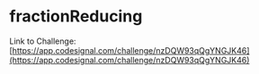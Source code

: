 # fractionReducing

Link to Challenge: [https://app.codesignal.com/challenge/nzDQW93qQgYNGJK46](https://app.codesignal.com/challenge/nzDQW93qQgYNGJK46)